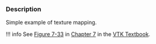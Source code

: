 ### Description

Simple example of texture mapping.

!!! info
    See [Figure 7-33](/VTKBook/07Chapter7/#Figure%207-33) in [Chapter 7](/VTKBook/07Chapter7) in the [VTK Textbook](/VTKBook/01Chapter1/).

